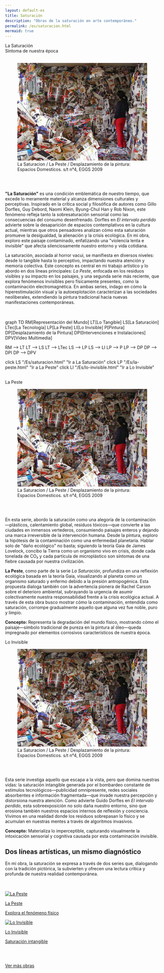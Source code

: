 ```yaml
---
layout: default-es
title: Saturación
description: "Obras de la saturación en arte contemporáneo."
permalink: /es/saturacion.html
mermaid: true
---
```


<div class="titulo">La Saturación</div>
<div class="subtitulo">Síntoma de nuestra época</div>
<br>

<figure class="imagen-con-caption">
  <img src="/assets/img/la-saturacion-cocina-cubierta-086.jpg" alt="La Saturación - Manifestación del Exceso" loading="lazy">
  <figcaption>La Saturacion / La Peste / Desplazamiento de la pintura: Espacios Domesticos. s/t n°4, EGGS 2009</figcaption>
</figure>
<br><br>
<div class="parrafo">
  <p>
    <strong>"La Saturación"</strong> es una condición emblemática de nuestro tiempo, que excede lo meramente material y alcanza dimensiones culturales y perceptivas. Inspirado en la crítica social y filosófica de autores como Gillo Dorfles, Guy Debord, Naomi Klein, Byung-Chul Han y Rob Nixon, este fenómeno refleja tanto la sobresaturación sensorial como las consecuencias del consumo desenfrenado. Dorfles en <em>El intervalo perdido</em> advierte sobre la desaparición de espacios contemplativos en la cultura actual, mientras que otros pensadores analizan cómo esta saturación promueve la desigualdad, la alienación y la crisis ecológica. En mi obra, exploro este paisaje contaminado, enfatizando una "violencia lenta e invisible" que afecta silenciosamente nuestro entorno y vida cotidiana.
  </p>
  <p>
    La saturación, asociada al horror vacui, se manifiesta en diversos niveles: desde lo tangible hasta lo perceptivo, impactando nuestra atención y memoria colectiva. Este concepto es central en mi trabajo artístico y lo abordo en dos líneas principales: <em>La Peste</em>, enfocada en los residuos visibles y su impacto en los paisajes, y una segunda serie más reciente, que explora fenómenos invisibles pero físicamente presentes, como la contaminación electromagnética. En ambas series, indago en cómo la hiperestimulación visual y la autoexplotación caracterizan a las sociedades neoliberales, extendiendo la pintura tradicional hacia nuevas manifestaciones contemporáneas.
  </p>

</div>
<br><br>
<div class="mermaid">
graph TD
  RM[Representación del Mundo]
  LT[Lo Tangible]
  LS[La Saturación]
  LTec[La Tecnología]
  LP[La Peste]
  LI[Lo Invisible]
  P[Pintura]
  DP[Desplazamiento de la Pintura]
  DPI[Intervenciones e Instalaciones]
  DPV[Video Multimedia]

  RM --> LT
  LT --> LS
  LT --> LTec
  LS --> LP
  LS --> LI
  LP --> P
  LP --> DP
  DP --> DPI
  DP --> DPV

  click LS "/Es/saturacion.html" "Ir a La Saturación"
  click LP "/Es/la-peste.html" "Ir a La Peste"
  click LI "/Es/lo-invisible.html" "Ir a Lo Invisible"
</div>
<br>
<div class="subtitulo">La Peste</div>
<figure class="imagen-con-caption">
  <img src="/assets/img/la-saturacion-cocina-cubierta-086.jpg" alt="La Saturación - Manifestación del Exceso" loading="lazy">
  <figcaption>La Saturacion / La Peste / Desplazamiento de la pintura: Espacios Domesticos. s/t n°4, EGGS 2009</figcaption>
</figure>
<br><br>

<div class="parrafo">
  <p>
    En esta serie, abordo la saturación como una alegoría de la contaminación—plásticos, calentamiento global, residuos tóxicos—que convierte a las ciudades en inmensos vertederos, consumiendo paisajes enteros y dejando una marca irreversible de la intervención humana. Desde la pintura, exploro la hipótesis de la contaminación como una enfermedad planetaria. Hablar solo de "daño ecológico" no basta; siguiendo la teoría Gaia de James Lovelock, concibo la Tierra como un organismo vivo en crisis, donde cada tonelada de CO₂ y cada partícula de microplástico son síntomas de una fiebre causada por nuestra civilización.
  </p>
  <p>
    <strong>La Peste</strong>, como parte de la serie <em>La Saturación</em>, profundiza en una reflexión ecológica basada en la teoría Gaia, visualizando al planeta como un organismo saturado y enfermo debido a la presión antropogénica. Esta propuesta dialoga también con la advertencia pionera de Rachel Carson sobre el deterioro ambiental, subrayando la urgencia de asumir colectivamente nuestra responsabilidad frente a la crisis ecológica actual. A través de esta obra busco mostrar cómo la contaminación, entendida como saturación, corrompe gradualmente aquello que alguna vez fue noble, puro y limpio.
  </p>
  <p>
    <strong>Concepto:</strong> Representa la degradación del mundo físico, mostrando cómo el paisaje—símbolo tradicional de pureza en la pintura al óleo—queda impregnado por elementos corrosivos característicos de nuestra época.
  </p>
</div>

<div class="subtitulo">Lo Invisible</div>
<figure class="imagen-con-caption">
  <img src="/assets/img/la-saturacion-cocina-cubierta-086.jpg" alt="La Saturación - Manifestación del Exceso" loading="lazy">
  <figcaption>La Saturacion / La Peste / Desplazamiento de la pintura: Espacios Domesticos. s/t n°4, EGGS 2009</figcaption>
</figure>
<br><br>

<div class="parrafo">
  <p>
    Esta serie investiga aquello que escapa a la vista, pero que domina nuestras vidas: la saturación intangible generada por el bombardeo constante de estímulos tecnológicos—publicidad omnipresente, redes sociales absorbentes e información fragmentada—que invade nuestra percepción y distorsiona nuestra atención. Como advierte Guido Dorfles en <em>El intervalo perdido</em>, esta sobreexposición no solo daña nuestro entorno, sino que erosiona también nuestros espacios internos de reflexión y conciencia. Vivimos en una realidad donde los residuos sobrepasan lo físico y se acumulan en nuestras mentes a través de algoritmos invasivos.
  </p>
  <p>
    <strong>Concepto:</strong> Materializa lo imperceptible, capturando visualmente la intoxicación sensorial y cognitiva causada por esta contaminación invisible.
  </p>
</div>


<h2 class="parrafo">Dos líneas artísticas, un mismo diagnóstico</h2>

<div class="parrafo">
  <p>
    En mi obra, la saturación se expresa a través de dos series que, dialogando con la tradición pictórica, la subvierten y ofrecen una lectura crítica y profunda de nuestra realidad contemporánea.
  </p>
</div>
<br><br>
<div class="button-container">
  <a href="/Es/la-peste.html" class="fancy-button">
    <div class="button-content">
      <img src="/Es/assets/img/la-peste.gif" alt="La Peste" loading="lazy">
      <p class="title">La Peste</p>
      <p class="subtitle">Explora el fenómeno físico</p>
    </div>
  </a>
  <a href="/Es/lo-invisible.html" class="fancy-button">
    <div class="button-content">
      <img src="/Es/assets/img/lo-invisible.gif" alt="Lo Invisible" loading="lazy">
      <p class="title">Lo Invisible</p>
      <p class="subtitle">Saturación intangible</p>
    </div>
  </a>
</div>
<br><br>

<a href="/Es/obras.html" class="enlace">Ver más obras</a>
